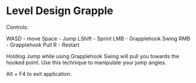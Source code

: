 # Level Design Grapple


Controls:

WASD - move
Space - Jump
LShift - Sprint
LMB - Grapplehook Swing
RMB - Grapplehook Pull
R - Restart

Holding Jump while using Grapplehook Swing will pull you towards the hooked point. Use this technique to manipulate your jump angles.


Alt + F4 to exit application.
